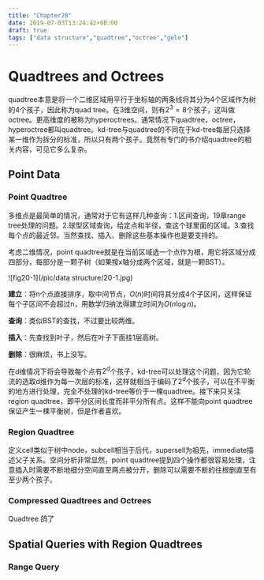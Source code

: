 ```yaml
---
title: "Chapter20"
date: 2019-07-03T13:24:42+08:00
draft: true
tags: ["data structure","quadtree","octree","gele"]
---
```


# Quadtrees and Octrees

quadtree本意是将一个二维区域用平行于坐标轴的两条线将其分为4个区域作为树的4个孩子，因此称为quad tree。在3维空间，则有$2^3=8$个孩子，这叫做octree。更高维度的被称为hyperoctrees。通常情况下quadtree，octree，hyperoctree都叫quadtree。kd-tree与quadtree的不同在于kd-tree每层只选择某一维作为拆分的标准，所以只有两个孩子。竟然有专门的书介绍quadtree的相关内容，可见它多么复杂。

## Point Data

### Point Quadtree

多维点是最简单的情况，通常对于它有这样几种查询：1.区间查询，19章range tree处理的问题。2.球型区域查询，给定点和半径，查这个球里面的区域。3.查找每个点的最近邻。当然查找、插入、删除这些基本操作也是要支持的。

考虑二维情况，point quadtree就是在当前区域选一个点作为根，用它将区域分成四部分，每部分是一颗子树（如果按x轴分成两个区域，就是一颗BST）。

![fig20-1](/pic/data structure/20-1.jpg)

**建立**：将n个点直接排序，取中间节点，$O(n)$时间将其分成4个子区间，这样保证每个子区间不会超过n，用数学归纳法得建立时间为$O(n\log n)$。

**查询**：类似BST的查找，不过要比较两维。

**插入**：先查找到叶子，然后在叶子下面挂1层高树。

**删除**：很麻烦，书上没写。

在d维情况下将会导致每个点有$2^d$个孩子，kd-tree可以处理这个问题，因为它轮流的选取d维作为每一次层的标准，这样就相当于编码了$2^d$个孩子，可以在不平衡的地方进行处理，完全不处理的kd-tree等价于一棵quadtree。接下来只关注 region quadtree，即平分区间长度而非平分所有点。这样不能向point quadtree保证产生一棵平衡树，但是作者喜欢。

### Region Quadtree

定义cell类似于树中node，subcell相当于后代，supersell为祖先，immediate描述父子关系。空间分析非常显然，point quadtree提到四个操作都很容易处理，注意插入时需要不断地细分空间直至两点被分开，删除可以需要不断的往根删直至有至少两个孩子。

### Compressed Quadtrees and Octrees

Quadtree 鸽了

## Spatial Queries with Region Quadtrees

### Range Query